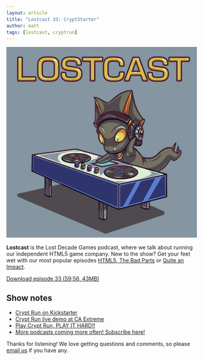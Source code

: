 ```yaml
---
layout: article
title: "Lostcast 33: CryptStarter"
author: matt
tags: [lostcast, cryptrun]
---
```

<div class="full-frame">
	<img alt="Lostcast logo" src="/media/images/lostcast/500x500.jpg">
</div>

**Lostcast** is the Lost Decade Games podcast, where we talk about running our independent HTML5 game company. New to the show? Get your feet wet with our most popular episodes [HTML5, The Bad Parts](/lostcast-episode-7-html5-the-bad-parts/) or [Quite an Impact](/lostcast-episode-14-quite-an-impact/).

<a class="download-podcast" href="http://media.lostdecadegames.com/lostcast/lostcast_33.mp3">
	Download episode 33 (59:56, 43MB)
</a>

## Show notes

* [Crypt Run on Kickstarter](http://www.kickstarter.com/projects/richtaur/crypt-run-death-is-just-the-beginning)
* [Crypt Run live demo at CA Extreme](http://www.lostdecadegames.com/play-crypt-run-at-ca-extreme)
* [Play Crypt Run, PLAY IT HARD!!](http://cryptrun.lostdecadegames.com/)
* [More podcasts coming more often! Subscribe here!](http://www.lostdecadegames.com/lostcast.xml)

Thanks for listening! We love getting questions and comments, so please [email us](mailto:hello@lostdecadegames.com) if you have any.
